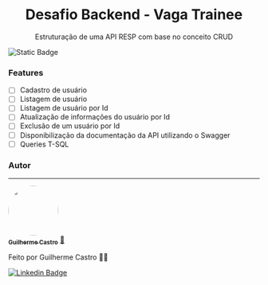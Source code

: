 <h1 align="center"> Desafio Backend - Vaga Trainee</h1>
<p align="center">Estruturação de uma API RESP com base no conceito CRUD</p>

![Static Badge](https://img.shields.io/badge/tecnologias-%23512BD4?style=for-the-badge&link=https%3A%2F%2Fdotnet.microsoft.com%2Fpt-br%2F)


### Features

- [ ] Cadastro de usuário
- [ ] Listagem de usuário
- [ ] Listagem de usuário por Id
- [ ] Atualização de informações do usuário por Id
- [ ] Exclusão de um usuário por Id
- [ ] Disponibilização da documentação da API utilizando o Swagger
- [ ] Queries T-SQL

### Autor
---
<a href="https://cguiama.github.io">
 <img style="border-radius: 50%;" src="https://avatars.githubusercontent.com/u/45200933?v=4" width="100px;" alt=""/>
 <br />
 <sub><b>Guilherme Castro</b></sub></a> <a href="https://blog.rocketseat.com.br/author/thiago//" title="Rocketseat">🚀</a>

Feito por Guilherme Castro 👋🏽

[![Linkedin Badge](https://img.shields.io/badge/-Guilherme-blue?style=flat-square&logo=Linkedin&logoColor=white&link=https://www.linkedin.com/in/cguiama/)](https://www.linkedin.com/in/cguiama/) 